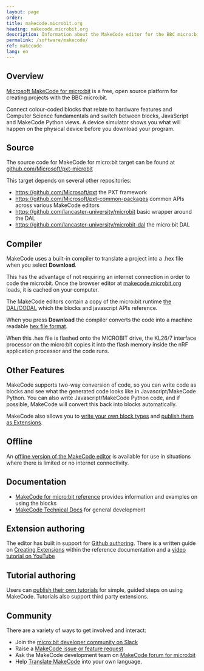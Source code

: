 ```yaml
---
layout: page
order:
title: makecode.microbit.org
heading: makecode.microbit.org
description: Information about the MakeCode editor for the BBC micro:bit
permalink: /software/makecode/
ref: makecode
lang: en
---
```


## Overview

[Microsoft MakeCode for micro:bit](https://makecode.microbit.org) is a free, open source platform for creating projects with the BBC micro:bit.

Connect colour-coded blocks that relate to hardware features and Computer Science fundamentals and switch between blocks, JavaScript and MakeCode Python views. A device simulator shows you what will happen on the physical device before you download your program.

## Source

The source code for MakeCode for micro:bit target can be found at [github.com/Microsoft/pxt-microbit](https://github.com/Microsoft/pxt-microbit)

This target depends on several other repositories:

- <https://github.com/Microsoft/pxt> the PXT framework
- <https://github.com/Microsoft/pxt-common-packages> common APIs across various MakeCode editors
- <https://github.com/lancaster-university/microbit> basic wrapper around the DAL
- <https://github.com/lancaster-university/microbit-dal> the micro:bit DAL

## Compiler

 MakeCode uses a built-in compiler to translate a project into a .hex file when you select **Download**.

This has the advantage of not requiring an internet connection in order to code the micro:bit. Once the browser editor at [makecode.microbit.org](https://makecode.microbit.org) loads, it is cached on your computer.

The MakeCode editors contain a copy of the micro:bit runtime [the DAL/CODAL](/software/runtime) which the blocks and javascript APIs reference.

When you press **Download** the compiler converts the code into a machine readable [hex file format](/software/hex-format).

When this .hex file is flashed onto the MICROBIT drive, the KL26/7 interface processor on the micro:bit copies it into the flash memory inside the nRF application processor and the code runs.

## Other Features

MakeCode supports two-way conversion of code, so you can write code as blocks and see what the generated code looks like in Javascript/MakeCode Python. You can also write Javascript/MakeCode Python code, and if possible, MakeCode will convert this back into blocks automatically.

MakeCode also allows you to [write your own block types](https://makecode.com/extensions) and [publish them as Extensions](https://makecode.microbit.org/extensions).

## Offline

 An [offline version of the MakeCode editor](https://makecode.microbit.org/offline) is available for use in situations where there is limited or no internet connectivity.

## Documentation

- [MakeCode for micro:bit reference](https://makecode.microbit.org/reference) provides information and examples on using the blocks
- [MakeCode Technical Docs](https://makecode.com/docs) for general development

## Extension authoring

The editor has built in support for [Github authoring](https://makecode.com/blog/github-packages). There is a written guide on [Creating Extensions](https://makecode.com/extensions/getting-started) within the reference documentation and a [video tutorial on YouTube](https://www.youtube.com/watch?v=ztrm4XehfGo&list=PLMMBk9hE-SepwjCAK7cY-jvq6KeQKda8x)

## Tutorial authoring

Users can [publish their own tutorials](https://makecode.com/writing-docs/user-tutorials) for simple, guided steps on using MakeCode. Tutorials also support third party extensions.

## Community

There are a variety of ways to get involved and interact:

- Join the [micro:bit developer community on Slack](../../community/)
- Raise a [MakeCode issue or feature request](https://github.com/Microsoft/pxt-microbit/issues)
- Ask the MakeCode development team on [MakeCode forum for micro:bit](https://forum.makecode.com/c/microbit/11)
- Help [Translate MakeCode](https://makecode.com/translate) into your own language.
